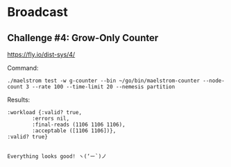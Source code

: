 # Broadcast

## Challenge #4: Grow-Only Counter

https://fly.io/dist-sys/4/

Command:

```shell
./maelstrom test -w g-counter --bin ~/go/bin/maelstrom-counter --node-count 3 --rate 100 --time-limit 20 --nemesis partition
```

Results:

```shell
:workload {:valid? true,
        :errors nil,
        :final-reads (1106 1106 1106),
        :acceptable ([1106 1106])},
:valid? true}


Everything looks good! ヽ(‘ー`)ノ
```
